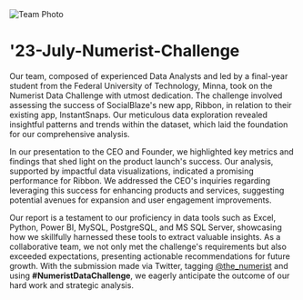 <!DOCTYPE html>
<html>
<head>
    <img src="your_image_url_here" alt="Team Photo">
    <h1>'23-July-Numerist-Challenge</h1>
</head>
<body>
    <p>Our team, composed of experienced Data Analysts and led by a final-year student from the Federal University of Technology, Minna, took on the Numerist Data Challenge with utmost dedication. The challenge involved assessing the success of SocialBlaze's new app, Ribbon, in relation to their existing app, InstantSnaps. Our meticulous data exploration revealed insightful patterns and trends within the dataset, which laid the foundation for our comprehensive analysis.
    </p>
    <p>In our presentation to the CEO and Founder, we highlighted key metrics and findings that shed light on the product launch's success. Our analysis, supported by impactful data visualizations, indicated a promising performance for Ribbon. We addressed the CEO's inquiries regarding leveraging this success for enhancing products and services, suggesting potential avenues for expansion and user engagement improvements.
    </p>
    <p>Our report is a testament to our proficiency in data tools such as Excel, Python, Power BI, MySQL, PostgreSQL, and MS SQL Server, showcasing how we skillfully harnessed these tools to extract valuable insights. As a collaborative team, we not only met the challenge's requirements but also exceeded expectations, presenting actionable recommendations for future growth. With the submission made via Twitter, tagging <a href="https://twitter.com/the_numerist">@the_numerist</a> and using <strong>#NumeristDataChallenge</strong>, we eagerly anticipate the outcome of our hard work and strategic analysis.
    </p>
     
</body>
</html>
